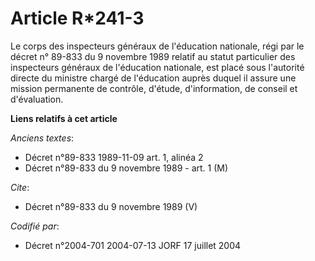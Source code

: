 # Article R*241-3

Le corps des inspecteurs généraux de l'éducation nationale, régi par le décret n° 89-833 du 9 novembre 1989 relatif au statut
particulier des inspecteurs généraux de l'éducation nationale, est placé sous l'autorité directe du ministre chargé de
l'éducation auprès duquel il assure une mission permanente de contrôle, d'étude, d'information, de conseil et d'évaluation.

**Liens relatifs à cet article**

_Anciens textes_:

  - Décret n°89-833 1989-11-09 art. 1, alinéa 2
  - Décret n°89-833 du 9 novembre 1989 - art. 1 (M)

_Cite_:

  - Décret n°89-833 du 9 novembre 1989 (V)

_Codifié par_:

  - Décret n°2004-701 2004-07-13 JORF 17 juillet 2004
